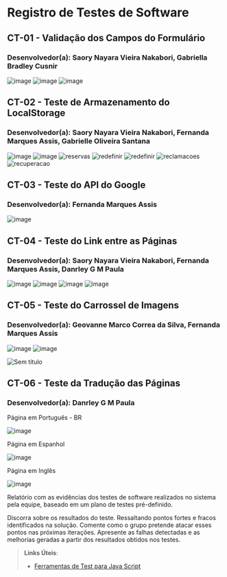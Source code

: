 
# Registro de Testes de Software
## CT-01 - Validação dos Campos do Formulário
### Desenvolvedor(a): Saory Nayara Vieira Nakabori, Gabriella Bradley Cusnir

![image](https://user-images.githubusercontent.com/97962041/204152804-1706e032-a76a-4e70-8c9f-20bf4d42b5d0.png)
![image](https://user-images.githubusercontent.com/97962041/204152845-c1622116-a165-4623-9262-82c9119075ff.png)
![image](https://user-images.githubusercontent.com/97962041/204176097-50df892e-2a88-40c2-9cfc-da2c74fcd04f.png)



## CT-02 - Teste de Armazenamento do LocalStorage
### Desenvolvedor(a): Saory Nayara Vieira Nakabori, Fernanda Marques Assis, Gabrielle Oliveira Santana
![image](https://user-images.githubusercontent.com/97962041/204152914-b7c1992b-5951-4b91-9d3f-c6074af9b91c.png)
![image](https://user-images.githubusercontent.com/97962041/204152956-a435cb83-cb00-40d5-94dd-1a5dbe239ee3.png)
![reservas](https://user-images.githubusercontent.com/95951195/204157798-dc108c72-8a38-48fb-aa10-60bb924e2f3a.png)
![redefinir](https://user-images.githubusercontent.com/95951195/204158642-d567377c-f5f4-4e5d-af54-1e9c0054b9ea.png)
![redefinir](https://user-images.githubusercontent.com/95951195/204158720-90691034-1134-4cad-890b-1d7445787062.png)
![reclamacoes](https://user-images.githubusercontent.com/95951195/204159651-ee3bfd3c-6284-496d-999a-763eb0293e07.png)
![recuperacao](https://user-images.githubusercontent.com/95951195/204160009-85997448-eeff-4587-a698-cbcc1c4b46a8.png)



## CT-03 - Teste do API do Google
### Desenvolvedor(a): Fernanda Marques Assis
![image](https://user-images.githubusercontent.com/97962041/204153039-28155cd4-7219-41f1-95d8-9eaf3a115c0d.png)



## CT-04 - Teste do Link entre as Páginas
### Desenvolvedor(a): Saory Nayara Vieira Nakabori, Fernanda Marques Assis, Danrley G M Paula
![image](https://user-images.githubusercontent.com/97962041/204153102-7669af2f-9946-40eb-82bd-f3437fec1ddd.png)
![image](https://user-images.githubusercontent.com/97962041/204153085-4c5f642f-9b53-4da6-8bf8-b687ad8cc5e0.png)
![image](https://user-images.githubusercontent.com/97962041/204161005-1034616e-bd5f-4a54-9682-dd480acfd789.png)
![image](https://user-images.githubusercontent.com/97962041/204161022-dd0e0566-fcdf-43c5-9045-c224da572a27.png)



## CT-05 - Teste do Carrossel de Imagens
### Desenvolvedor(a): Geovanne Marco Correa da Silva, Fernanda Marques Assis

![image](https://user-images.githubusercontent.com/97962041/200980326-657edb0d-0e1d-43be-bb4b-090f16d04220.png)
![image](https://user-images.githubusercontent.com/97962041/200980768-d5d1c7a3-0dc3-45ac-8dbc-80df25a64db2.png)

![Sem título](https://user-images.githubusercontent.com/114536934/204181090-f83f5257-321b-49fb-85b7-600dcf0880a1.jpg)


## CT-06 -  Teste da Tradução das Páginas
### Desenvolvedor(a): Danrley G M Paula

Página em Português - BR

![image](https://user-images.githubusercontent.com/112135999/204163196-8a49bcf7-5203-47b6-a27a-5f1daecf9ade.png)

Página em Espanhol 

![image](https://user-images.githubusercontent.com/112135999/204163287-d4912000-73e6-48f1-8523-493f820bc3dd.png)

Página em Inglês 

![image](https://user-images.githubusercontent.com/112135999/204163966-9ff2e256-6cef-4d26-9e29-9bbaa556021e.png)




Relatório com as evidências dos testes de software realizados no sistema pela equipe, baseado em um plano de testes pré-definido.


Discorra sobre os resultados do teste. Ressaltando pontos fortes e fracos identificados na solução. Comente como o grupo pretende atacar esses pontos nas próximas iterações. Apresente as falhas detectadas e as melhorias geradas a partir dos resultados obtidos nos testes.

> **Links Úteis**:
> - [Ferramentas de Test para Java Script](https://geekflare.com/javascript-unit-testing/)
